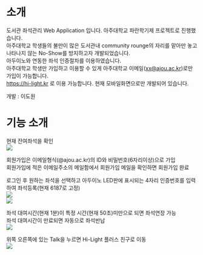 # 소개
 도서관 좌석관리 Web Application 입니다. 아주대학교 파란학기제 프로젝트로 진행했습니다.<br>
 아주대학교 학생들의 불만이 많은 도서관내 community rounge의 자리를 맡아만 놓고 나타나지 않는 No-Show를 방지하고자 개발되었습니다.<br>
 아두이노와 연동한 좌석 인증절차를 이용하였습니다.<br>
 아주대학교 학생만 가입하고 이용할 수 있게 아주대학교 이메일(xx@ajou.ac.kr)로만 가입이 가능합니다.<br>
 https://hi-light.kr 로 이용 가능합니다. 현재 모바일화면으로만 개발되어 있습니다.<br>
 
 개발 : 이도원
 
 # 기능 소개
 현재 잔여좌석을 확인<br>
 <img src="https://github.com/gch01410/HiLight/blob/master/test/public/images/main.PNG"></img><br>
 
 회원가입은 이메일형식(@ajou.ac.kr)의 ID와 비밀번호(6자리이상)으로 가입<br>
 회원가입에 적은 이메일주소의 메일함에서 회원가입 메일을 확인하면 회원가입 완료<br>
 
 로그인 후 원하는 좌석을 선택하고 아두이노 LED판에 표시되는 4자리 인증번호를 입력하여 좌석등록(현재 6187로 고정)<br>
 <img src="https://github.com/gch01410/HiLight/blob/master/test/public/images/seat.PNG"></img><br>
 <img src="https://github.com/gch01410/HiLight/blob/master/test/public/images/code.PNG"></img><br>
 
 좌석 대여시간(현재 1분)이 특정 시간(현재 50초)미만으로 되면 좌석연장 가능<br>
 좌석 대여시간이 만료되면 자동으로 좌석반납<br>
<img src="https://github.com/gch01410/HiLight/blob/master/test/public/images/register.PNG"></img><br>

위쪽 오른쪽에 있는 Talk을 누르면 Hi-Light 플러스 친구로 이동<br>
<img src="https://github.com/gch01410/HiLight/blob/master/test/public/images/plus.jpg"></img>
